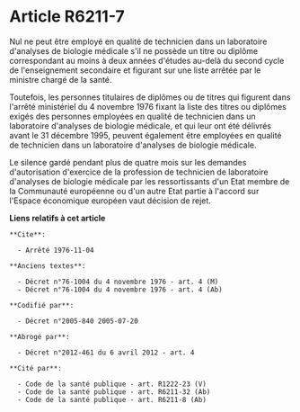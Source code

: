 # Article R6211-7

Nul ne peut être employé en qualité de technicien dans un laboratoire d'analyses de biologie médicale s'il ne possède un
titre ou diplôme correspondant au moins à deux années d'études au-delà du second cycle de l'enseignement secondaire et
figurant sur une liste arrêtée par le ministre chargé de la santé.

Toutefois, les personnes titulaires de diplômes ou de titres qui figurent dans l'arrêté ministériel du 4 novembre 1976 fixant
la liste des titres ou diplômes exigés des personnes employées en qualité de technicien dans un laboratoire d'analyses de
biologie médicale, et qui leur ont été délivrés avant le 31 décembre 1995, peuvent également être employées en qualité de
technicien dans un laboratoire d'analyses de biologie médicale.

Le silence gardé pendant plus de quatre mois sur les demandes d'autorisation d'exercice de la profession de technicien de
laboratoire d'analyses de biologie médicale par les ressortissants d'un Etat membre de la Communauté européenne ou d'un autre
Etat partie à l'accord sur l'Espace économique européen vaut décision de rejet.

**Liens relatifs à cet article**

	**Cite**:

	  - Arrêté 1976-11-04

	**Anciens textes**:

	  - Décret n°76-1004 du 4 novembre 1976 - art. 4 (M)
	  - Décret n°76-1004 du 4 novembre 1976 - art. 4 (Ab)

	**Codifié par**:

	  - Décret n°2005-840 2005-07-20

	**Abrogé par**:

	  - Décret n°2012-461 du 6 avril 2012 - art. 4

	**Cité par**:

	  - Code de la santé publique - art. R1222-23 (V)
	  - Code de la santé publique - art. R6211-32 (Ab)
	  - Code de la santé publique - art. R6211-8 (Ab)
